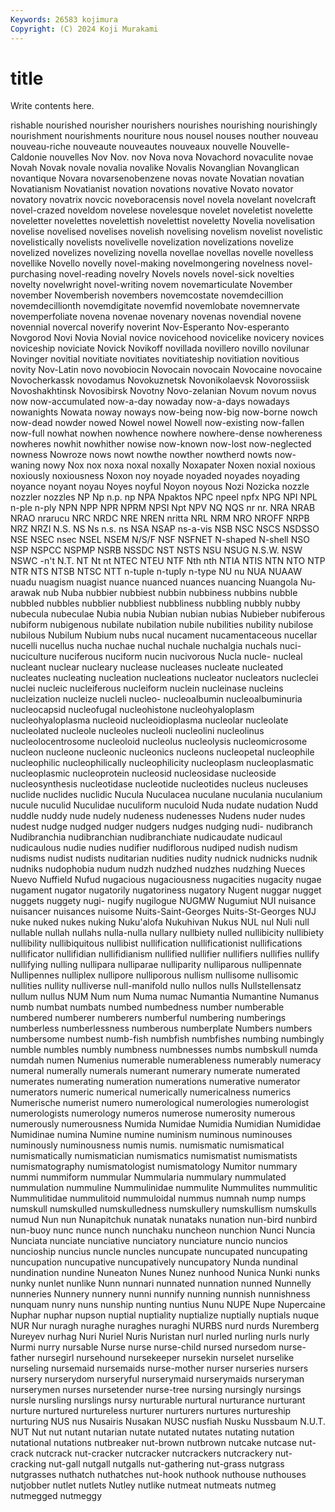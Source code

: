 ```yaml
---
Keywords: 26583 kojimura
Copyright: (C) 2024 Koji Murakami
---
```


# title

Write contents here.



rishable nourished nourisher nourishers nourishes nourishing nourishingly
nourishment nourishments nouriture nous nousel nouses nouther nouveau nouveau-riche nouveaute
nouveautes nouveaux nouvelle Nouvelle-Caldonie nouvelles Nov Nov. nov Nova nova
Novachord novaculite novae Novah Novak novale novalia novalike Novalis Novanglian
Novanglican novantique Novara novarsenobenzene novas novate Novatian novatian Novatianism Novatianist
novation novations novative Novato novator novatory novatrix novcic noveboracensis novel
novela novelant novelcraft novel-crazed noveldom novelese novelesque novelet noveletist novelette
noveletter novelettes novelettish novelettist noveletty Novelia novelisation novelise novelised novelises
novelish novelising novelism novelist novelistic novelistically novelists novelivelle novelization novelizations
novelize novelized novelizes novelizing novella novellae novellas novelle novelless novellike
Novello novelly novel-making novelmongering novelness novel-purchasing novel-reading novelry Novels novels
novel-sick novelties novelty novelwright novel-writing novem novemarticulate November november Novemberish
novembers novemcostate novemdecillion novemdecillionth novemdigitate novemfid novemlobate novemnervate novemperfoliate novena
novenae novenary novenas novendial novene novennial novercal noverify noverint Nov-Esperanto
Nov-esperanto Novgorod Novi Novia Novial novice novicehood novicelike novicery novices
noviceship noviciate Novick Novikoff novillada novillero novillo novilunar Novinger novitial
novitiate novitiates novitiateship novitiation novitious novity Nov-Latin novo novobiocin Novocain
novocain Novocaine novocaine Novocherkassk novodamus Novokuznetsk Novonikolaevsk Novorossiisk Novoshakhtinsk Novosibirsk
Novotny Novo-zelanian Novum novum novus now now-accumulated now-a-day nowaday now-a-days
nowadays nowanights Nowata noway noways now-being now-big now-borne nowch now-dead
nowder nowed Nowel nowel Nowell now-existing now-fallen now-full nowhat nowhen
nowhence nowhere nowhere-dense nowhereness nowheres nowhit nowhither nowise now-known now-lost
now-neglected nowness Nowroze nows nowt nowthe nowther nowtherd nowts now-waning
nowy Nox nox noxa noxal noxally Noxapater Noxen noxial noxious
noxiously noxiousness Noxon noy noyade noyaded noyades noyading noyance noyant
noyau Noyes noyful Noyon noyous Nozi Nozicka nozzle nozzler nozzles
NP Np n.p. np NPA Npaktos NPC npeel npfx NPG
NPI NPL n-ple n-ply NPN NPP NPR NPRM NPSI Npt
NPV NQ NQS nr nr. NRA NRAB NRAO nrarucu NRC
NRDC NRE NREN nritta NRL NRM NRO NROFF NRPB NRZ
NRZI N.S. NS Ns n.s. ns NSA NSAP ns-a-vis NSB
NSC NSCS NSDSSO NSE NSEC nsec NSEL NSEM N/S/F NSF
NSFNET N-shaped N-shell NSO NSP NSPCC NSPMP NSRB NSSDC NST
NSTS NSU NSUG N.S.W. NSW NSWC -n't N.T. NT Nt
nt NTEC NTEU NTF Nth nth NTIA NTIS NTN NTO
NTP NTR NTS NTSB NTSC NTT n-tuple n-tuply n-type NU
nu NUA NUAAW nuadu nuagism nuagist nuance nuanced nuances nuancing
Nuangola Nu-arawak nub Nuba nubbier nubbiest nubbin nubbiness nubbins nubble
nubbled nubbles nubblier nubbliest nubbliness nubbling nubbly nubby nubecula nubeculae
Nubia nubia Nubian nubian nubias Nubieber nubiferous nubiform nubigenous nubilate
nubilation nubile nubilities nubility nubilose nubilous Nubilum Nubium nubs nucal
nucament nucamentaceous nucellar nucelli nucellus nucha nuchae nuchal nuchale nuchalgia
nuchals nuci- nuciculture nuciferous nuciform nucin nucivorous Nucla nucle- nucleal
nucleant nuclear nucleary nuclease nucleases nucleate nucleated nucleates nucleating nucleation
nucleations nucleator nucleators nucleclei nuclei nucleic nucleiferous nucleiform nuclein nucleinase
nucleins nucleization nucleize nucleli nucleo- nucleoalbumin nucleoalbuminuria nucleocapsid nucleofugal nucleohistone
nucleohyaloplasm nucleohyaloplasma nucleoid nucleoidioplasma nucleolar nucleolate nucleolated nucleole nucleoles nucleoli
nucleolini nucleolinus nucleolocentrosome nucleoloid nucleolus nucleolysis nucleomicrosome nucleon nucleone nucleonic
nucleonics nucleons nucleopetal nucleophile nucleophilic nucleophilically nucleophilicity nucleoplasm nucleoplasmatic nucleoplasmic
nucleoprotein nucleosid nucleosidase nucleoside nucleosynthesis nucleotidase nucleotide nucleotides nucleus nucleuses
nuclide nuclides nuclidic Nucula Nuculacea nuculane nuculania nuculanium nucule nuculid
Nuculidae nuculiform nuculoid Nuda nudate nudation Nudd nuddle nuddy nude
nudely nudeness nudenesses Nudens nuder nudes nudest nudge nudged nudger
nudgers nudges nudging nudi- nudibranch Nudibranchia nudibranchian nudibranchiate nudicaudate nudicaul
nudicaulous nudie nudies nudifier nudiflorous nudiped nudish nudism nudisms nudist
nudists nuditarian nudities nudity nudnick nudnicks nudnik nudniks nudophobia nudum
nudzh nudzhed nudzhes nudzhing Nueces Nuevo Nuffield Nufud nugacious nugaciousness
nugacities nugacity nugae nugament nugator nugatorily nugatoriness nugatory Nugent nuggar
nugget nuggets nuggety nugi- nugify nugilogue NUGMW Nugumiut NUI nuisance
nuisancer nuisances nuisome Nuits-Saint-Georges Nuits-St-Georges NUJ nuke nuked nukes nuking
Nuku'alofa Nukuhivan Nukus NUL nul Nuli null nullable nullah nullahs
nulla-nulla nullary nullbiety nulled nullibicity nullibiety nullibility nullibiquitous nullibist nullification
nullificationist nullifications nullificator nullifidian nullifidianism nullified nullifier nullifiers nullifies nullify
nullifying nulling nullipara nulliparae nulliparity nulliparous nullipennate Nullipennes nulliplex nullipore
nulliporous nullism nullisome nullisomic nullities nullity nulliverse null-manifold nullo nullos
nulls Nullstellensatz nullum nullus NUM Num num Numa numac Numantia
Numantine Numanus numb numbat numbats numbed numbedness number numberable numbered
numberer numberers numberful numbering numberings numberless numberlessness numberous numberplate Numbers
numbers numbersome numbest numb-fish numbfish numbfishes numbing numbingly numble numbles
numbly numbness numbnesses numbs numbskull numda numdah numen Numenius numerable
numerableness numerably numeracy numeral numerally numerals numerant numerary numerate numerated
numerates numerating numeration numerations numerative numerator numerators numeric numerical numerically
numericalness numerics Numerische numerist numero numerological numerologies numerologist numerologists numerology
numeros numerose numerosity numerous numerously numerousness Numida Numidae Numidia Numidian
Numididae Numidinae numina Numine numine numinism numinous numinouses numinously numinousness
numis numis. numismatic numismatical numismatically numismatician numismatics numismatist numismatists numismatography
numismatologist numismatology Numitor nummary nummi nummiform nummular Nummularia nummulary nummulated
nummulation nummuline Nummulinidae nummulite Nummulites nummulitic Nummulitidae nummulitoid nummuloidal nummus
numnah nump numps numskull numskulled numskulledness numskullery numskullism numskulls numud
Nun nun Nunapitchuk nunatak nunataks nunation nun-bird nunbird nun-buoy nunc
nunce nunch nunchaku nuncheon nunchion Nunci Nuncia Nunciata nunciate nunciative
nunciatory nunciature nuncio nuncios nuncioship nuncius nuncle nuncles nuncupate nuncupated
nuncupating nuncupation nuncupative nuncupatively nuncupatory Nunda nundinal nundination nundine Nuneaton
Nunes Nunez nunhood Nunica Nunki nunks nunky nunlet nunlike Nunn
nunnari nunnated nunnation nunned Nunnelly nunneries Nunnery nunnery nunni nunnify
nunning nunnish nunnishness nunquam nunry nuns nunship nunting nuntius Nunu
NUPE Nupe Nupercaine Nuphar nuphar nupson nuptial nuptiality nuptialize nuptially
nuptials nuque NUR Nur nuragh nuraghe nuraghes nuraghi NURBS nurd
nurds Nuremberg Nureyev nurhag Nuri Nuriel Nuris Nuristan nurl nurled
nurling nurls nurly Nurmi nurry nursable Nurse nurse nurse-child nursed
nursedom nurse-father nursegirl nursehound nursekeeper nursekin nurselet nurselike nurseling nursemaid
nursemaids nurse-mother nurser nurseries nursers nursery nurserydom nurseryful nurserymaid nurserymaids
nurseryman nurserymen nurses nursetender nurse-tree nursing nursingly nursings nursle nursling
nurslings nursy nurturable nurtural nurturance nurturant nurture nurtured nurtureless nurturer
nurturers nurtures nurtureship nurturing NUS nus Nusairis Nusakan NUSC nusfiah
Nusku Nussbaum N.U.T. NUT Nut nut nutant nutarian nutate nutated
nutates nutating nutation nutational nutations nutbreaker nut-brown nutbrown nutcake nutcase
nut-crack nutcrack nut-cracker nutcracker nutcrackers nutcrackery nut-cracking nut-gall nutgall nutgalls
nut-gathering nut-grass nutgrass nutgrasses nuthatch nuthatches nut-hook nuthook nuthouse nuthouses
nutjobber nutlet nutlets Nutley nutlike nutmeat nutmeats nutmeg nutmegged nutmeggy

